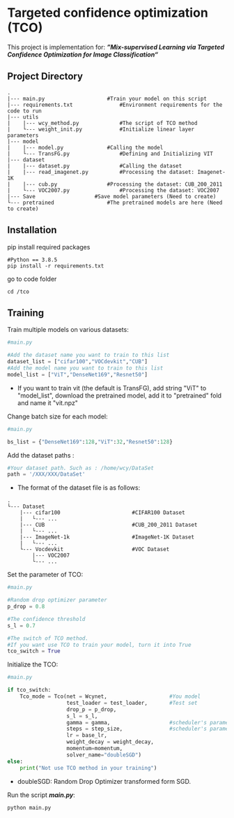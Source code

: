 # Targeted confidence optimization (TCO)

This project is implementation for: ***”Mix-supervised Learning via Targeted Confidence Optimization for Image Classification“***

## Project Directory

```
.
|--- main.py					#Train your model on this script
|--- requirements.txt				#Environment requirements for the code to run
|--- utils					   
|    |--- wcy_method.py				#The script of TCO method
|    └--- weight_init.py			#Initialize linear layer parameters
|--- model
|    |--- model.py				#Calling the model
|    └--- TransFG.py				#Defining and Initializing VIT
|--- dataset
|    |--- dataset.py				#Calling the dataset
|    |--- read_imagenet.py			#Processing the dataset: Imagenet-1K
|    |--- cub.py				#Processing the dataset: CUB_200_2011
|    └--- VOC2007.py				#Processing the dataset: VOC2007
|--- Save					#Save model parameters (Need to create)
└--- pretrained					#The pretrained models are here (Need to create)
```

## Installation

pip install required packages

```shell
#Python == 3.8.5
pip install -r requirements.txt
```

go to code folder

```shell
cd /tco
```

## Training

Train multiple models on various datasets:

```python
#main.py

#Add the dataset name you want to train to this list
dataset_list = ["cifar100","VOCdevkit","CUB"]
#Add the model name you want to train to this list
model_list = ["ViT","DenseNet169","Resnet50"]
```

- If you want to train vit (the default is TransFG), add string "ViT" to "model_list", download the pretrained model, add it to "pretrained" fold and name it "vit.npz"

Change batch size for each model:

```python
#main.py

bs_list = {"DenseNet169":128,"ViT":32,"Resnet50":128}
```

Add the dataset paths :

```python
#Your dataset path. Such as : /home/wcy/DataSet
path = '/XXX/XXX/DataSet'
```

- The format of the dataset file is as follows:


```
.
└--- Dataset
    |--- cifar100						#CIFAR100 Dataset		
    |	└--- ...		
    |--- CUB							#CUB_200_2011 Dataset	
    |	└--- ...	
	|--- ImageNet-1k					#ImageNet-1K Dataset		
    |	└--- ...		
    └--- Vocdevkit						#VOC Dataset	
    	|--- VOC2007
    	└--- ...		
```

Set the  parameter of TCO:

```python
#main.py

#Random drop optimizer parameter
p_drop = 0.8

#The confidence threshold
s_l = 0.7

#The switch of TCO method. 
#If you want use TCO to train your model, turn it into True
tco_switch = True 
```

Initialize the TCO:
```python
#main.py

if tco_switch:
    Tco_mode = Tco(net = Wcynet,					#You model
                   test_loader = test_loader,		#Test set
                   drop_p = p_drop,
                   s_l = s_l,
                   gamma = gamma,					#scheduler's parameter
                   steps = step_size,				#scheduler's parameter
                   lr = base_lr,
                   weight_decay = weight_decay,
                   momentum=momentum,
                   solver_name="doubleSGD") 		
else:
    print("Not use TCO method in your training")
```

- doubleSGD: Random Drop Optimizer transformed form SGD.

Run the script ***main.py***:
```shell
python main.py
```
